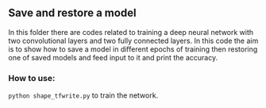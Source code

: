 ## Save and restore a model

In this folder there are codes related to training a deep neural network with two convolutional layers and two fully connected layers. In this code the aim is to show how to save a model in different epochs of training then restoring one of saved models and feed input to it and print the accuracy.

### How to use:

`python shape_tfwrite.py` to train the network.
